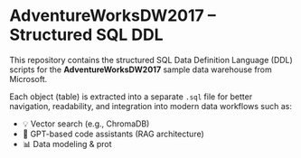 # AdventureWorksDW2017 – Structured SQL DDL

This repository contains the structured SQL Data Definition Language (DDL) scripts for the **AdventureWorksDW2017** sample data warehouse from Microsoft.

Each object (table) is extracted into a separate `.sql` file for better navigation, readability, and integration into modern data workflows such as:

- 💡 Vector search (e.g., ChromaDB)
- 🤖 GPT-based code assistants (RAG architecture)
- 📊 Data modeling & prot

